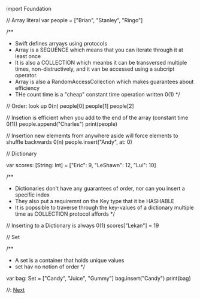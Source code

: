 
import Foundation

// Array literal
var people = ["Brian", "Stanley", "Ringo"]

/**
 - Swift defines arryays using protocols
 - Array is a SEQUENCE which means that you can iterate through it at least once
 - It is also a COLLECTION which meanbs it can be transversed multiple times,
   non-distructively, and it van be accessed using a subcript operator.
 - Array is also a RandomAccessCollection which makes guarantees about efficiency
 - THe count time is a "cheap" constant time operation written 0(1)
 */


// Order: look up 0(n)
people[0]
people[1]
people[2]


// Insetion is efficient when you add to the end of the array (constant time 0(1))
people.append("Charles")
print(people)


// Insertion new elememts from anywhere aside will force elements to shuffle backwards 0(n)
people.insert("Andy", at: 0)



// Dictionary

var scores: [String: Int] = ["Eric": 9, "LeShawn": 12, "Lui": 10]

/**
 - Dictionaries don't have any guarantees of order,  nor can you insert a specific index
 - They also put a requiremnt on the Key type that it be HASHABLE
 - It is popssible to traverse through the key-values of a dictionary multiple time as COLLECTION
   protocol affords
*/

// Inserting  to a Dictionary is always 0(1)
scores["Lekan"] = 19

// Set

/**
 - A set is a container that holds unique values
 - set hav no notion of order
 */

var bag: Set<String> = ["Candy", "Juice", "Gummy"]
bag.insert("Candy")
print(bag)

//: [Next](@next)

